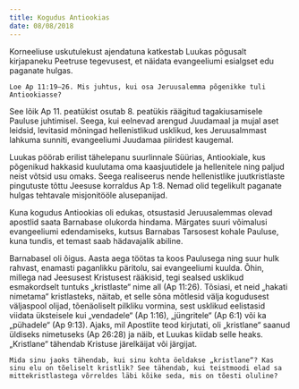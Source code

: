 ```yaml
---
title: Kogudus Antiookias
date: 08/08/2018
---
```


Korneeliuse uskutulekust ajendatuna katkestab Luukas põgusalt kirjapaneku
Peetruse tegevusest, et näidata evangeeliumi esialgset edu paganate hulgas.

`Loe Ap 11:19–26. Mis juhtus, kui osa Jeruusalemma põgenikke tuli
Antiookiasse?`

See lõik Ap 11. peatükist osutab 8. peatükis räägitud tagakiusamisele Pauluse
juhtimisel. Seega, kui eelnevad arengud Juudamaal ja mujal aset leidsid, levitasid
mõningad hellenistlikud usklikud, kes Jeruusalmmast lahkuma sunniti, evangeeliumi
Juudamaa piiridest kaugemal.

Luukas pöörab erilist tähelepanu suurlinnale Süürias, Antiookiale, kus põgenikud
hakkasid kuulutama oma kaasjuutidele ja hellenitele ning paljud neist võtsid
usu omaks. Seega realiseerus nende hellenistlike juutkristlaste pingutuste tõttu
Jeesuse korraldus Ap 1:8. Nemad olid tegelikult paganate hulgas tehtavale misjonitööle
alusepanijad.

Kuna kogudus Antiookias oli edukas, otsustasid Jeruusalemmas olevad apostlid
saata Barnabase olukorda hindama. Märgates suuri võimalusi evangeeliumi
edendamiseks, kutsus Barnabas Tarsosest kohale Pauluse, kuna tundis, et temast
saab hädavajalik abiline.

Barnabasel oli õigus. Aasta aega töötas ta koos Paulusega ning suur hulk rahvast,
enamasti paganlikku päritolu, sai evangeeliumi kuulda. Õhin, millega nad Jeesusest
Kristusest rääkisid, tegi sealsed usklikud esmakordselt tuntuks „kristlaste“
nime all (Ap 11:26). Tõsiasi, et neid „hakati nimetama“ kristlasteks, näitab, et selle
sõna mõtlesid välja kogudusest väljaspool olijad, tõenäoliselt pilkliku vormina,
sest usklikud eelistasid viidata üksteisele kui „vendadele“ (Ap 1:16), „jüngritele“
(Ap 6:1) või ka „pühadele“ (Ap 9:13). Ajaks, mil Apostlite teod kirjutati, oli „kristlane“
saanud üldiseks nimetuseks (Ap 26:28) ja näib, et Luukas kiidab selle heaks.
„Kristlane“ tähendab Kristuse järelkäijat või järgijat.

`Mida sinu jaoks tähendab, kui sinu kohta öeldakse „kristlane“? Kas sinu
elu on tõeliselt kristlik? See tähendab, kui teistmoodi elad sa mittekristlastega
võrreldes läbi kõike seda, mis on tõesti oluline?`
